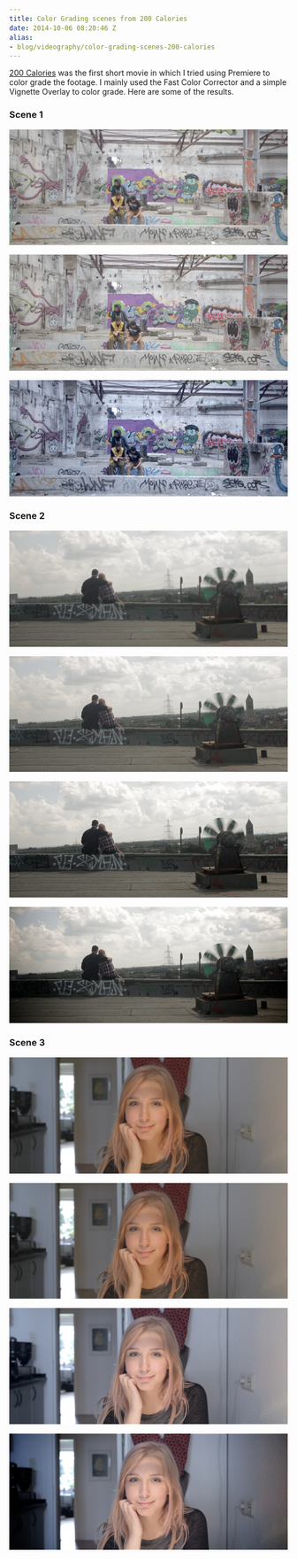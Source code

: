 ```yaml
---
title: Color Grading scenes from 200 Calories
date: 2014-10-06 08:20:46 Z
alias:
- blog/videography/color-grading-scenes-200-calories
---
```


[200 Calories](/200-calories-created-during-the-2880-film-festival/ "200 Calories, created during the 2880 Film Festival") was the first short movie in which I tried using Premiere to color grade the footage. I mainly used the Fast Color Corrector and a simple Vignette Overlay to color grade. Here are some of the results.

### Scene 1

[![Master.Still006](/uploads/2014/10/Master.Still006.jpeg)](/uploads/2014/10/Master.Still006.jpeg)

[![Master.Still007](/uploads/2014/10/Master.Still007.jpeg)](/uploads/2014/10/Master.Still007.jpeg)

[![Master.Still008](/uploads/2014/10/Master.Still008.jpeg)](/uploads/2014/10/Master.Still008.jpeg)

### Scene 2

[![Master.Still001](/uploads/2014/10/Master.Still001.jpeg)](/uploads/2014/10/Master.Still001.jpeg)

[![Master.Still002](/uploads/2014/10/Master.Still002.jpeg)](/uploads/2014/10/Master.Still002.jpeg)

[![Master.Still003](/uploads/2014/10/Master.Still003.jpeg)](/uploads/2014/10/Master.Still003.jpeg)

[![Master.Still004](/uploads/2014/10/Master.Still004.jpeg)](/uploads/2014/10/Master.Still004.jpeg)

### Scene 3

[![Master.Still013](/uploads/2014/10/Master.Still013.jpeg)](/uploads/2014/10/Master.Still013.jpeg)

[![Master.Still014](/uploads/2014/10/Master.Still014.jpeg)](/uploads/2014/10/Master.Still014.jpeg)

[![Master.Still015](/uploads/2014/10/Master.Still015.jpeg)](/uploads/2014/10/Master.Still015.jpeg)

[![Master.Still016](/uploads/2014/10/Master.Still016.jpeg)](/uploads/2014/10/Master.Still016.jpeg)
